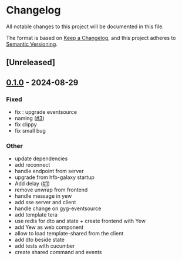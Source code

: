 # Changelog
All notable changes to this project will be documented in this file.

The format is based on [Keep a Changelog](https://keepachangelog.com/en/1.0.0/),
and this project adheres to [Semantic Versioning](https://semver.org/spec/v2.0.0.html).

## [Unreleased]

## [0.1.0](https://github.com/horfimbor/horfimbor-template/releases/tag/template-client-v0.1.0) - 2024-08-29

### Fixed
- fix : upgrade eventsource
- naming ([#3](https://github.com/horfimbor/horfimbor-template/pull/3))
- fix clippy
- fix small bug

### Other
- update dependencies
- add reconnect
- handle endpoint from server
- upgrade from hfb-galaxy startup
- Add delay ([#1](https://github.com/horfimbor/horfimbor-template/pull/1))
- remove unwrap from frontend
- handle message in yew
- add sse server and client
- handle change on gyg-eventsource
- add template tera
- use redis for dto and state + create frontend with Yew
- add Yew as web component
- allow to load template-shared from the client
- add dto beside state
- add tests with cucumber
- create shared command and events
